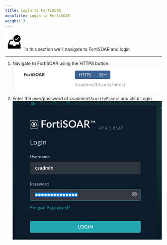 ```yaml
---
title: Login to FortiSOAR
menuTitle: Login to FortiSOAR
weight: 3
---
```


![search_icon](check_box.svg)
In this section we'll navigate to FortiSOAR and login

---

1. Navigate to FortiSOAR using the HTTPS button\
![FortiSOAR https](fortisoar.png)

1. Enter the user/password of csadmin/```$3curityFabric``` and click Login
![FortiSOAR Login](login_fsr.png)
